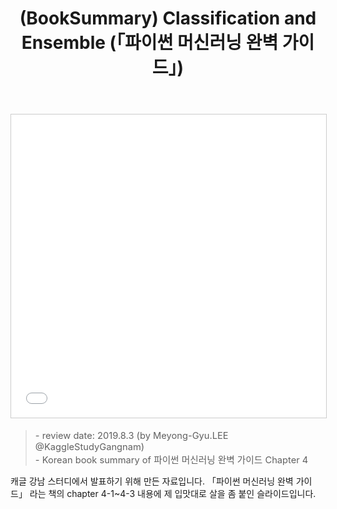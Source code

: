 ﻿---
layout: post
title: (BookSummary) Classification and Ensemble (「파이썬 머신러닝 완벽 가이드」)
tags: [Book Summary, ML, Ensemble]
categories: [PaperReview]
comments: true
sitemap: true
image: /assets/img/devlog/MLDLStudy/bookreview/classification-and-ensemble/classification-and-ensemble-review.jpg
accent_image: 
  background: url('/assets/img/sidebar-bg.gif') center/cover
  overlay: false
accent_color: '#ccc'
theme_color: '#ccc'
description: >
  「파이썬 머신러닝 완벽 가이드」 라는 책의 chapter 4-1 ~ 4-3 내용에 제 입맛대로 살을 좀 붙인 슬라이드입니다.
related_posts:
    - /devlog/_posts/Event&Seminar/2019-02-23-NAVERVisionAIHack.md
---
<center>
<iframe src="//www.slideshare.net/slideshow/embed_code/key/9ua0KI0vXAErYd" width="595" height="485" frameborder="0" marginwidth="0" marginheight="0" scrolling="no" style="border:1px solid #CCC; border-width:1px; margin-bottom:5px; max-width: 100%;" allowfullscreen> </iframe>  
</center>
<Blockquote><span style="font-size:11pt">- review date: 2019.8.3 (by Meyong-Gyu.LEE @KaggleStudyGangnam)<br>- Korean book summary of 파이썬 머신러닝 완벽 가이드 Chapter 4</span></Blockquote>

캐글 강남 스터디에서 발표하기 위해 만든 자료입니다. 「파이썬 머신러닝 완벽 가이드」 라는 책의 chapter 4-1~4-3 내용에 제 입맛대로 살을 좀 붙인 슬라이드입니다.